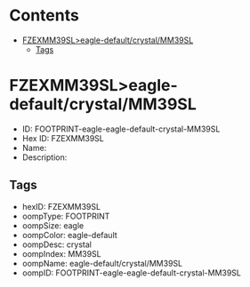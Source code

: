 



Contents
========

* [FZEXMM39SL>eagle-default/crystal/MM39SL](#fzexmm39sleagle-defaultcrystalmm39sl)
	* [Tags](#tags)

# FZEXMM39SL>eagle-default/crystal/MM39SL

- ID: FOOTPRINT-eagle-eagle-default-crystal-MM39SL
- Hex ID: FZEXMM39SL
- Name: 
- Description: 

## Tags

- hexID: FZEXMM39SL
- oompType: FOOTPRINT
- oompSize: eagle
- oompColor: eagle-default
- oompDesc: crystal
- oompIndex: MM39SL
- oompName: eagle-default/crystal/MM39SL
- oompID: FOOTPRINT-eagle-eagle-default-crystal-MM39SL
